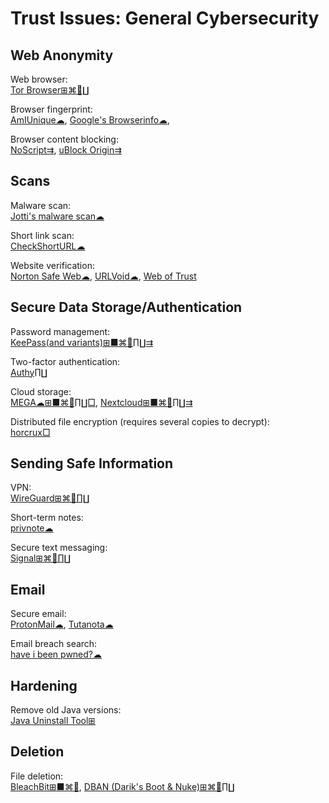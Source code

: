 # Trust Issues: General Cybersecurity

## Web Anonymity

Web browser:  
[Tor Browser⊞⌘🐧∐](https://www.torproject.org/)

Browser fingerprint:  
[AmIUnique☁](https://amiunique.org/),
[Google's Browserinfo☁](https://toolbox.googleapps.com/apps/browserinfo/),

Browser content blocking:  
[NoScript⇉](https://noscript.net/),
[uBlock Origin⇉](https://github.com/gorhill/uBlock/)

## Scans

Malware scan:  
[Jotti's malware scan☁](https://virusscan.jotti.org/)

Short link scan:  
[CheckShortURL☁](https://checkshorturl.com/)

Website verification:  
[Norton Safe Web☁](https://safeweb.norton.com/),
[URLVoid☁](https://www.urlvoid.com/),
[Web of Trust](https://mywot.com/)

## Secure Data Storage/Authentication

Password management:  
[KeePass(and variants)⊞■⌘🐧∏∐⇉](https://keepass.info/)

Two-factor authentication:  
[Authy∏∐](https://authy.com/)

Cloud storage:  
[MEGA☁⊞■⌘🐧∏∐□](https://mega.nz/),
[Nextcloud⊞■⌘🐧∏∐⇉](https://nextcloud.com/)

Distributed file encryption (requires several copies to decrypt):  
[horcrux□](https://github.com/jesseduffield/horcrux)

## Sending Safe Information

VPN:  
[WireGuard⊞⌘🐧∏∐](https://www.wireguard.com/)

Short-term notes:  
[privnote☁](https://privnote.com/)

Secure text messaging:  
[Signal⊞⌘🐧∏∐](https://signal.org/)

## Email

Secure email:  
[ProtonMail☁](https://protonmail.com/),
[Tutanota☁](https://tutanota.com/)

Email breach search:  
[have i been pwned?☁](https://haveibeenpwned.com/)

## Hardening

Remove old Java versions:  
[Java Uninstall Tool⊞](https://java.com/en/download/uninstalltool.jsp)

## Deletion

File deletion:  
[BleachBit⊞■⌘🐧](https://www.bleachbit.org/),
[DBAN (Darik's Boot & Nuke)⊞⌘🐧∏∐](https://dban.org/)
